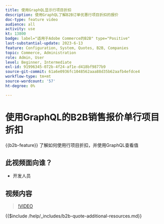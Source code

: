 ```yaml
---
title: 使用GraphQL显示行项目折扣
description: 使用GraphQL了解B2B订单优惠行项目折扣的报价
doc-type: feature video
audience: all
activity: use
kt: 13800
badge: label="适用于Adobe Commerce的B2B" type="Positive"
last-substantial-update: 2023-6-13
feature: Configuration, System, Quotes, B2B, Companies
topic: Commerce, Administration
role: Admin, User
level: Beginner, Intermediate
exl-id: 91996345-072b-4f24-af1e-d418bf9877b9
source-git-commit: 61a6e0936fc1048562aaa88d35b62aafb4efdce4
workflow-type: tm+mt
source-wordcount: '57'
ht-degree: 0%

---
```


# 使用GraphQL的B2B销售报价单行项目折扣

{{b2b-feature}}
了解如何使用行项目折扣，并使用GraphQL查看值

## 此视频面向谁？

- 开发人员

## 视频内容

>[!VIDEO](https://video.tv.adobe.com/v/3420419?learn=on)

{{$include /help/_includes/b2b-quote-additional-resources.md}}
